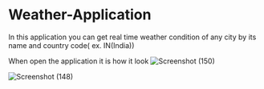 # Weather-Application

 In this application you can get real time weather condition of any city by its name and country code( ex. IN(India)) 
 
 
 When open the application it is how it look 
 ![Screenshot (150)](https://user-images.githubusercontent.com/67968280/111935893-7b448300-8aea-11eb-9647-8ffc4e5a1e39.png)
 

![Screenshot (148)](https://user-images.githubusercontent.com/67968280/111935910-813a6400-8aea-11eb-99e7-c46dd0df1f44.png)
